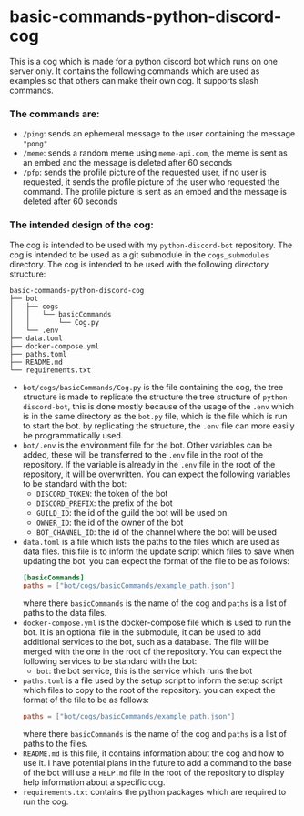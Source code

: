 # basic-commands-python-discord-cog
This is a cog which is made for a python discord bot which runs on one server only.
It contains the following commands which are used as examples so that others can make their own cog. It supports slash 
commands.
### The commands are:
- `/ping`: sends an ephemeral message to the user containing the message `"pong"`
- `/meme`: sends a random meme using `meme-api.com`, the meme is sent as an embed and the message is deleted after 60
seconds
- `/pfp`: sends the profile picture of the requested user, if no user is requested, it sends the profile picture of the
user who requested the command. The profile picture is sent as an embed and the message is deleted after 60 seconds
### The intended design of the cog:
The cog is intended to be used with my `python-discord-bot` repository. The cog is intended to be used as a git
submodule in the `cogs_submodules` directory. The cog is intended to be used with the following directory structure:
```
basic-commands-python-discord-cog
├── bot
│   ├── cogs
│   │   └── basicCommands
│   │       └── Cog.py
│   └── .env
├── data.toml
├── docker-compose.yml
├── paths.toml
├── README.md
└── requirements.txt
```
- `bot/cogs/basicCommands/Cog.py` is the file containing the cog, the tree structure is made to replicate the structure
the tree structure of `python-discord-bot`, this is done mostly because of the usage of the `.env` which is in the same
directory as the `bot.py` file, which is the file which is run to start the bot. by replicating the structure, the
`.env` file can more easily be programmatically used.
- `bot/.env` is the environment file for the bot. Other variables can be added, these will be transferred to the `.env`
file in the root of the repository. If the variable is already in the `.env` file in the root of the repository, it will
be overwritten. You can expect the following variables to be standard with the bot:
  - `DISCORD_TOKEN`: the token of the bot
  - `DISCORD_PREFIX`: the prefix of the bot
  - `GUILD_ID`: the id of the guild the bot will be used on
  - `OWNER_ID`: the id of the owner of the bot
  - `BOT_CHANNEL_ID`: the id of the channel where the bot will be used
- `data.toml` is a file which lists the paths to the files which are used as data files. this file is to inform the
update script which files to save when updating the bot. you can expect the format of the file to be as follows:
    ```toml
    [basicCommands]
    paths = ["bot/cogs/basicCommands/example_path.json"]
    ```
  where there `basicCommands` is the name of the cog and `paths` is a list of paths to the data files.
- `docker-compose.yml` is the docker-compose file which is used to run the bot. It is an optional file in the submodule,
it can be used to add additional services to the bot, such as a database. The file will be merged with the one in the
root of the repository. You can expect the following services to be standard with the bot:
  - `bot`: the bot service, this is the service which runs the bot
- `paths.toml` is a file used by the setup script to inform the setup script which files to copy to the root of the
repository. you can expect the format of the file to be as follows:
    ```toml
    paths = ["bot/cogs/basicCommands/example_path.json"]
    ```
  where there `basicCommands` is the name of the cog and `paths` is a list of paths to the files.
- `README.md` is this file, it contains information about the cog and how to use it. I have potential plans in the
future to add a command to the base of the bot will use a `HELP.md` file in the root of the repository to display help
information about a specific cog.
- `requirements.txt` contains the python packages which are required to run the cog.